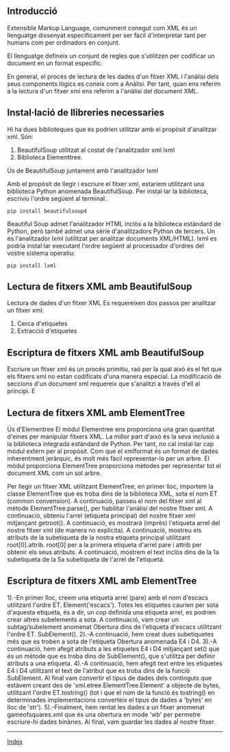 
## Introducció

Extensible Markup Language, comunment conegut com XML és un llenguatge dissenyat específicament per ser fàcil d'interpretar tant per humans com per ordinadors en conjunt. 

El llenguatge defineix un conjunt de regles que s'utilitzen per codificar un document en un format específic. 

En general, el procés de lectura de les dades d'un fitxer XML i l'anàlisi dels seus components lògics es coneix com a Anàlisi. Per tant, quan ens referim a la lectura d'un fitxer xml ens referim a l'anàlisi del document XML. 


## Instal·lació de llibreries necessaries

Hi ha dues biblioteques que es podrien utilitzar amb el propòsit d'analitzar xml. Són:
1.	BeautifulSoup utilitzat al costat de l'analitzador xml lxml
2.	Biblioteca Elementtree.


Ús de BeautifulSoup juntament amb l'analitzador lxml

Amb el propòsit de llegir i escriure el fitxer xml, estaríem utilitzant una biblioteca Python anomenada BeautifulSoup. Per instal·lar la biblioteca, escriviu l'ordre següent al terminal.

`pip install beautifulsoup4`

Beautiful Soup admet l'analitzador HTML inclòs a la biblioteca estàndard de Python, però també admet una sèrie d'analitzadors Python de tercers. Un és l'analitzador lxml (utilitzat per analitzar documents XML/HTML). lxml es podria instal·lar executant l'ordre següent al processador d'ordres del vostre sistema operatiu:

`pip install lxml`

## Lectura de fitxers XML amb BeautifulSoup

Lectura de dades d'un fitxer XML
Es requereixen dos passos per analitzar un fitxer xml:
1.	Cerca d'etiquetes
2.	Extracció d'etiquetes

## Escriptura de fitxers XML amb BeautifulSoup

Escriure un fitxer xml és un procés primitiu, raó per la qual això és el fet que els fitxers xml no estan codificats d'una manera especial. La modificació de seccions d'un document xml requereix que s'analitzi a través d'ell al principi. E



## Lectura de fitxers XML amb ElementTree

Ús d'Elementree
El mòdul Elementree ens proporciona una gran quantitat d'eines per manipular fitxers XML. La millor part d'això és la seva inclusió a la biblioteca integrada estàndard de Python. Per tant, no cal instal·lar cap mòdul extern per al propòsit. Com que el xmlformat és un format de dades inherentment jeràrquic, és molt més fàcil representar-lo per un arbre. El mòdul proporciona ElementTree proporciona mètodes per representar tot el document XML com un sol arbre. 

Per llegir un fitxer XML utilitzant ElementTree, en primer lloc, importem la classe ElementTree que es troba dins de la biblioteca XML, sota el nom ET (common convension). A continuació, passeu el nom del fitxer xml al mètode ElementTree.parse(), per habilitar l'anàlisi del nostre fitxer xml. A continuació, obteniu l'arrel (etiqueta principal) del nostre fitxer xml mitjançant getroot(). A continuació, es mostrarà (imprès) l'etiqueta arrel del nostre fitxer xml (de manera no explícita). A continuació, mostreu els atributs de la subetiqueta de la nostra etiqueta principal utilitzant root[0].attrib. root[0] per a la primera etiqueta d'arrel pare i attrib per obtenir els seus atributs. A continuació, mostrem el text inclòs dins de la 1a subetiqueta de la 5a subetiqueta de l'arrel de l'etiqueta.



## Escriptura de fitxers XML amb ElementTree

1).-En primer lloc, creem una etiqueta arrel (pare) amb el nom d'escacs utilitzant l'ordre ET. Element('escacs'). Totes les etiquetes caurien per sota d'aquesta etiqueta, és a dir, un cop definida una etiqueta arrel, es podrien crear altres subelements a sota. A continuació, vam crear un subtag/subelement anomenat Obertura dins de l'etiqueta d'escacs utilitzant l'ordre ET. SubElement(). 
2).-A continuació, hem creat dues subetiquetes més que es troben a sota de l'etiqueta Obertura anomenada E4 i D4. 
3).-A continuació, hem afegit atributs a les  etiquetes E4 i D4 mitjançant set() que és un mètode que es troba dins de SubElement(), que s'utilitza per definir atributs a una etiqueta. 
4).-A continuació, hem afegit text entre les  etiquetes E4 i D4 utilitzant el text de l'atribut que es troba dins de la funció SubElement. Al final vam convertir el tipus de dades dels continguts que estàvem creant des de 'xml.etree.ElementTree.Element' a objecte de bytes, utilitzant l'ordre ET.tostring() (tot i que el nom de la funció és tostring() en determinades implementacions converteix el tipus de dades a 'bytes' en lloc de 'str'). 
5).-Finalment, hem rentat les dades a un fitxer anomenat gameofsquares.xml que és una obertura en mode 'wb' per permetre escriure-hi dades binàries. Al final, vam guardar les dades al nostre fitxer.



***
[Index](../../../README.md)
